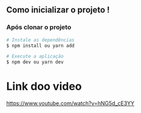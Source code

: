 ## Como inicializar o projeto !

### Após clonar o projeto 


```bash
# Instale as dependências
$ npm install ou yarn add

# Execute a aplicação
$ npm dev ou yarn dev 

```
# Link doo video 
https://www.youtube.com/watch?v=hNG5d_cE3YY
